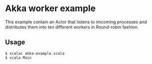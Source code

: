 # Akka worker example

This example contain an Actor that listens to imcoming processes and distributes them into ten different workers in Round-robin fashion.

## Usage

    $ scalac akka-example.scala
    $ scala Main